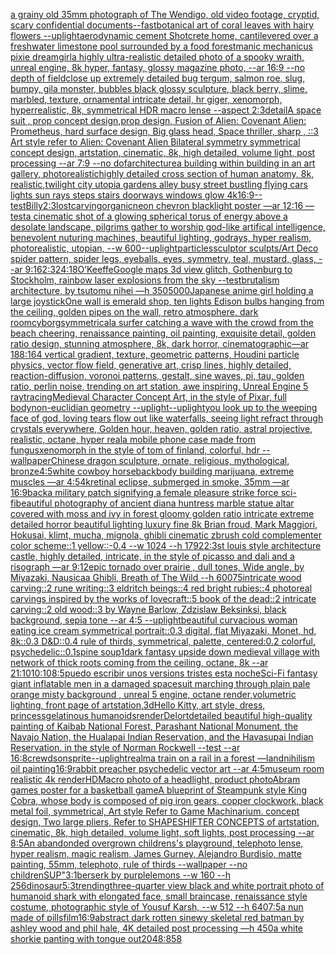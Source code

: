[a grainy old 35mm photograph of The Wendigo, old video footage, cryptid, scary confidential documents](https://www.ebank.nz/aiartgenerator?category=a%20grainy%20old%2035mm%20photograph%20of%20The%20Wendigo%2C%20old%20video%20footage%2C%20cryptid%2C%20scary%20confidential%20documents)[--fast](https://www.ebank.nz/aiartgenerator?category=--fast)[botanical art of coral leaves with hairy flowers --uplight](https://www.ebank.nz/aiartgenerator?category=botanical%20art%20of%20coral%20leaves%20with%20hairy%20flowers%20--uplight)[aerodynamic cement Shotcrete home, cantilevered over a freshwater limestone pool surrounded by a food forest](https://www.ebank.nz/aiartgenerator?category=aerodynamic%20cement%20Shotcrete%20home%2C%20cantilevered%20over%20a%20freshwater%20limestone%20pool%20surrounded%20by%20a%20food%20forest)[manic mechanicus pixie dreamgirl](https://www.ebank.nz/aiartgenerator?category=manic%20mechanicus%20pixie%20dreamgirl)[a highly ultra-realistic detailed photo of a spooky wraith, unreal engine, 8k hyper, fantasy, glossy magazine photo, --ar 16:9 --no depth of field](https://www.ebank.nz/aiartgenerator?category=a%20highly%20ultra-realistic%20detailed%20photo%20of%20a%20spooky%20wraith%2C%20unreal%20engine%2C%208k%20hyper%2C%20fantasy%2C%20glossy%20magazine%20photo%2C%20--ar%2016%3A9%20--no%20depth%20of%20field)[close up extremely detailed bug tergum, salmon roe, slug, bumpy, gila monster, bubbles black glossy sculpture, black berry, slime, marbled, texture, ornamental intricate detail, hr giger, xenomorph, hyperrealistic, 8k, symmetrical HDR macro lense --aspect 2:3](https://www.ebank.nz/aiartgenerator?category=close%20up%20extremely%20detailed%20bug%20tergum%2C%20salmon%20roe%2C%20slug%2C%20bumpy%2C%20gila%20monster%2C%20bubbles%20black%20glossy%20sculpture%2C%20black%20berry%2C%20slime%2C%20marbled%2C%20texture%2C%20ornamental%20intricate%20detail%2C%20hr%20giger%2C%20xenomorph%2C%20hyperrealistic%2C%208k%2C%20symmetrical%20HDR%20macro%20lense%20--aspect%202%3A3)[detail](https://www.ebank.nz/aiartgenerator?category=detail)[A space suit ,  prop concept design,prop design,  Fusion of  Alien: Covenant Alien: Prometheus,  hard surface design, Big glass head,   Space thriller, sharp , ::3  Art style refer to Alien: Covenant Alien   Bilateral symmetry       symmetrical   concept design,  artstation, cinematic,  8k, high detailed,  volume light,  post processing    --ar 7:9   --no dof](https://www.ebank.nz/aiartgenerator?category=A%20space%20suit%20%2C%20%20prop%20concept%20design%2Cprop%20design%2C%20%20Fusion%20of%20%20Alien%3A%20Covenant%20Alien%3A%20Prometheus%2C%20%20hard%20surface%20design%2C%20Big%20glass%20head%2C%20%20%20Space%20thriller%2C%20sharp%20%2C%20%3A%3A3%20%20Art%20style%20refer%20to%20Alien%3A%20Covenant%20Alien%20%20%20Bilateral%20symmetry%20%20%20%20%20%20%20symmetrical%20%20%20concept%20design%2C%20%20artstation%2C%20cinematic%2C%20%208k%2C%20high%20detailed%2C%20%20volume%20light%2C%20%20post%20processing%20%20%20%20--ar%207%3A9%20%20%20--no%20dof)[architecture](https://www.ebank.nz/aiartgenerator?category=architecture)[a building within building in an art gallery, photorealistic](https://www.ebank.nz/aiartgenerator?category=a%20building%20within%20building%20in%20an%20art%20gallery%2C%20photorealistic)[highly detailed cross section of human anatomy, 8k, realistic,](https://www.ebank.nz/aiartgenerator?category=highly%20detailed%20cross%20section%20of%20human%20anatomy%2C%208k%2C%20realistic%2C)[twilight city utopia gardens alley busy street bustling flying cars lights sun rays steps stairs doorways windows glow 4k](https://www.ebank.nz/aiartgenerator?category=twilight%20city%20utopia%20gardens%20alley%20busy%20street%20bustling%20flying%20cars%20lights%20sun%20rays%20steps%20stairs%20doorways%20windows%20glow%204k)[16:9](https://www.ebank.nz/aiartgenerator?category=16%3A9)[--test](https://www.ebank.nz/aiartgenerator?category=--test)[Billy](https://www.ebank.nz/aiartgenerator?category=Billy)[2:3](https://www.ebank.nz/aiartgenerator?category=2%3A3)[lost](https://www.ebank.nz/aiartgenerator?category=lost)[carving](https://www.ebank.nz/aiartgenerator?category=carving)[organic](https://www.ebank.nz/aiartgenerator?category=organic)[neon chevron blacklight poster —ar 12:16 —test](https://www.ebank.nz/aiartgenerator?category=neon%20chevron%20blacklight%20poster%20%E2%80%94ar%2012%3A16%20%E2%80%94test)[a cinematic shot of a glowing spherical torus of energy above a desolate landscape, pilgrims gather to worship god-like artifical intelligence, benevolent nuturing machines, beautiful lighting, godrays, hyper realism, photorealistic, utopian, --w 600](https://www.ebank.nz/aiartgenerator?category=a%20cinematic%20shot%20of%20a%20glowing%20spherical%20torus%20of%20energy%20above%20a%20desolate%20landscape%2C%20pilgrims%20gather%20to%20worship%20god-like%20artifical%20intelligence%2C%20benevolent%20nuturing%20machines%2C%20beautiful%20lighting%2C%20godrays%2C%20hyper%20realism%2C%20photorealistic%2C%20utopian%2C%20--w%20600)[--uplight](https://www.ebank.nz/aiartgenerator?category=--uplight)[particles](https://www.ebank.nz/aiartgenerator?category=particles)[sculptor sculpts](https://www.ebank.nz/aiartgenerator?category=sculptor%20sculpts)[/Art Deco spider pattern, spider legs, eyeballs, eyes, symmetry, teal, mustard, glass, --ar 9:16](https://www.ebank.nz/aiartgenerator?category=/Art%20Deco%20spider%20pattern%2C%20spider%20legs%2C%20eyeballs%2C%20eyes%2C%20symmetry%2C%20teal%2C%20mustard%2C%20glass%2C%20--ar%209%3A16)[2:3](https://www.ebank.nz/aiartgenerator?category=2%3A3)[24:18](https://www.ebank.nz/aiartgenerator?category=24%3A18)[O’Keeffe](https://www.ebank.nz/aiartgenerator?category=O%E2%80%99Keeffe)[Google maps 3d view glitch, Gothenburg to Stockholm, rainbow laser explosions from the sky --test](https://www.ebank.nz/aiartgenerator?category=Google%20maps%203d%20view%20glitch%2C%20Gothenburg%20to%20Stockholm%2C%20rainbow%20laser%20explosions%20from%20the%20sky%20--test)[brutalism architecture, by tsutomu nihei —h 350](https://www.ebank.nz/aiartgenerator?category=brutalism%20architecture%2C%20by%20tsutomu%20nihei%20%E2%80%94h%20350)[5000](https://www.ebank.nz/aiartgenerator?category=5000)[Japanese anime girl holding a large joystick](https://www.ebank.nz/aiartgenerator?category=Japanese%20anime%20girl%20holding%20a%20large%20joystick)[One wall is emerald shop, ten lights Edison bulbs hanging from the ceiling, golden pipes on the wall, retro atmosphere, dark room](https://www.ebank.nz/aiartgenerator?category=One%20wall%20is%20emerald%20shop%2C%20ten%20lights%20Edison%20bulbs%20hanging%20from%20the%20ceiling%2C%20golden%20pipes%20on%20the%20wall%2C%20retro%20atmosphere%2C%20dark%20room)[cyborg](https://www.ebank.nz/aiartgenerator?category=cyborg)[symmetrical](https://www.ebank.nz/aiartgenerator?category=symmetrical)[a surfer catching a wave with the crowd from the beach cheering, renaissance painting, oil painting, exquisite detail, golden ratio design, stunning atmosphere, 8k, dark horror, cinematographic](https://www.ebank.nz/aiartgenerator?category=a%20surfer%20catching%20a%20wave%20with%20the%20crowd%20from%20the%20beach%20cheering%2C%20renaissance%20painting%2C%20oil%20painting%2C%20exquisite%20detail%2C%20golden%20ratio%20design%2C%20stunning%20atmosphere%2C%208k%2C%20dark%20horror%2C%20cinematographic)[—ar 188:164 vertical gradient, texture, geometric patterns, Houdini particle physics, vector flow field, generative art, crisp lines, highly detailed, reaction-diffusion, voronoi patterns, gestalt, sine waves, pi, tau, golden ratio, perlin noise, trending on art station, awe inspiring, Unreal Engine 5 raytracing](https://www.ebank.nz/aiartgenerator?category=%E2%80%94ar%20188%3A164%20vertical%20gradient%2C%20texture%2C%20geometric%20patterns%2C%20Houdini%20particle%20physics%2C%20vector%20flow%20field%2C%20generative%20art%2C%20crisp%20lines%2C%20highly%20detailed%2C%20reaction-diffusion%2C%20voronoi%20patterns%2C%20gestalt%2C%20sine%20waves%2C%20pi%2C%20tau%2C%20golden%20ratio%2C%20perlin%20noise%2C%20trending%20on%20art%20station%2C%20awe%20inspiring%2C%20Unreal%20Engine%205%20raytracing)[Medieval Character Concept Art, in the style of Pixar, full body](https://www.ebank.nz/aiartgenerator?category=Medieval%20Character%20Concept%20Art%2C%20in%20the%20style%20of%20Pixar%2C%20full%20body)[non-euclidian geometry --uplight](https://www.ebank.nz/aiartgenerator?category=non-euclidian%20geometry%20--uplight)[--uplight](https://www.ebank.nz/aiartgenerator?category=--uplight)[you look up to the weeping face of god, loving tears flow out like waterfalls, seeing light refract through crystals everywhere, Golden hour, heaven, golden ratio, astral projective, realistic, octane, hyper real](https://www.ebank.nz/aiartgenerator?category=you%20look%20up%20to%20the%20weeping%20face%20of%20god%2C%20loving%20tears%20flow%20out%20like%20waterfalls%2C%20seeing%20light%20refract%20through%20crystals%20everywhere%2C%20Golden%20hour%2C%20heaven%2C%20golden%20ratio%2C%20astral%20projective%2C%20realistic%2C%20octane%2C%20hyper%20real)[a mobile phone case made from fungus](https://www.ebank.nz/aiartgenerator?category=a%20mobile%20phone%20case%20made%20from%20fungus)[xenomorph in the style of tom of finland, colorful, hdr --wallpaper](https://www.ebank.nz/aiartgenerator?category=xenomorph%20in%20the%20style%20of%20tom%20of%20finland%2C%20colorful%2C%20hdr%20--wallpaper)[Chinese dragon sculpture, ornate, religious, mythological, bronze](https://www.ebank.nz/aiartgenerator?category=Chinese%20dragon%20sculpture%2C%20ornate%2C%20religious%2C%20mythological%2C%20bronze)[](https://www.ebank.nz/aiartgenerator?category=)[4:5](https://www.ebank.nz/aiartgenerator?category=4%3A5)[white cowboy horseback](https://www.ebank.nz/aiartgenerator?category=white%20cowboy%20horseback)[body building marijuana, extreme muscles —ar 4:5](https://www.ebank.nz/aiartgenerator?category=body%20building%20marijuana%2C%20extreme%20muscles%20%E2%80%94ar%204%3A5)[4k](https://www.ebank.nz/aiartgenerator?category=4k)[retinal eclipse, submerged in smoke, 35mm —ar 16:9](https://www.ebank.nz/aiartgenerator?category=retinal%20eclipse%2C%20submerged%20in%20smoke%2C%2035mm%20%E2%80%94ar%2016%3A9)[back](https://www.ebank.nz/aiartgenerator?category=back)[a military patch signifying a female pleasure strike force sci-fi](https://www.ebank.nz/aiartgenerator?category=a%20military%20patch%20signifying%20a%20female%20pleasure%20strike%20force%20sci-fi)[beautiful photography of ancient diana huntress marble statue altar covered with moss and ivy in forest gloomy golden ratio intricate extreme detailed horror beautiful lighting luxury fine 8k Brian froud, Mark Maggiori, Hokusai, klimt, mucha, mignola, ghibli cinematic zbrush cold complementer color scheme::1 yellow::-0.4 --w 1024 --h 1792](https://www.ebank.nz/aiartgenerator?category=beautiful%20photography%20of%20ancient%20diana%20huntress%20marble%20statue%20altar%20covered%20with%20moss%20and%20ivy%20in%20forest%20gloomy%20golden%20ratio%20intricate%20extreme%20detailed%20horror%20beautiful%20lighting%20luxury%20fine%208k%20Brian%20froud%2C%20Mark%20Maggiori%2C%20Hokusai%2C%20klimt%2C%20mucha%2C%20mignola%2C%20ghibli%20cinematic%20zbrush%20cold%20complementer%20color%20scheme%3A%3A1%20yellow%3A%3A-0.4%20--w%201024%20--h%201792)[2:3](https://www.ebank.nz/aiartgenerator?category=2%3A3)[st louis style architecture castle, highly detailed, intricate, in the style of picasso and dali and a risograph —ar 9:12](https://www.ebank.nz/aiartgenerator?category=st%20louis%20style%20architecture%20castle%2C%20highly%20detailed%2C%20intricate%2C%20in%20the%20style%20of%20picasso%20and%20dali%20and%20a%20risograph%20%E2%80%94ar%209%3A12)[epic tornado over prairie , dull tones, Wide angle, by Miyazaki, Nausicaa Ghibli, Breath of The Wild --h 600](https://www.ebank.nz/aiartgenerator?category=epic%20tornado%20over%20prairie%20%2C%20dull%20tones%2C%20Wide%20angle%2C%20by%20Miyazaki%2C%20Nausicaa%20Ghibli%2C%20Breath%20of%20The%20Wild%20--h%20600)[75](https://www.ebank.nz/aiartgenerator?category=75)[intricate wood carving::2 rune writing::3 eldritch beings::4 red bright rubies::4 photoreal carvings inspired by the works of lovecraft::5 book of the dead::2 intricate carving::2 old wood::3 by Wayne Barlow, Zdzislaw Beksinksi, black background, sepia tone --ar 4:5 --uplight](https://www.ebank.nz/aiartgenerator?category=intricate%20wood%20carving%3A%3A2%20rune%20writing%3A%3A3%20eldritch%20beings%3A%3A4%20red%20bright%20rubies%3A%3A4%20photoreal%20carvings%20inspired%20by%20the%20works%20of%20lovecraft%3A%3A5%20book%20of%20the%20dead%3A%3A2%20intricate%20carving%3A%3A2%20old%20wood%3A%3A3%20by%20Wayne%20Barlow%2C%20Zdzislaw%20Beksinksi%2C%20black%20background%2C%20sepia%20tone%20--ar%204%3A5%20--uplight)[beautiful curvacious woman eating ice cream symmetrical portrait::0.3 digital, flat Miyazaki, Monet, hd, 8k::0.3 D&D::0.4 rule of thirds, symmetrical, palette, centered:0.2 colorful, psychedelic::0.1](https://www.ebank.nz/aiartgenerator?category=beautiful%20curvacious%20woman%20eating%20ice%20cream%20symmetrical%20portrait%3A%3A0.3%20digital%2C%20flat%20Miyazaki%2C%20Monet%2C%20hd%2C%208k%3A%3A0.3%20D%26D%3A%3A0.4%20rule%20of%20thirds%2C%20symmetrical%2C%20palette%2C%20centered%3A0.2%20colorful%2C%20psychedelic%3A%3A0.1)[spine soup](https://www.ebank.nz/aiartgenerator?category=spine%20soup)[1](https://www.ebank.nz/aiartgenerator?category=1)[dark fantasy upside down medieval village with network of thick roots coming from the ceiling, octane, 8k --ar 21:10](https://www.ebank.nz/aiartgenerator?category=dark%20fantasy%20upside%20down%20medieval%20village%20with%20network%20of%20thick%20roots%20coming%20from%20the%20ceiling%2C%20octane%2C%208k%20--ar%2021%3A10)[10:10](https://www.ebank.nz/aiartgenerator?category=10%3A10)[8:5](https://www.ebank.nz/aiartgenerator?category=8%3A5)[puedo escribir unos versions tristes esta noche](https://www.ebank.nz/aiartgenerator?category=puedo%20escribir%20unos%20versions%20tristes%20esta%20noche)[Sci-Fi fantasy giant inflatable men in a damaged spacesuit marching through plain pale orange misty background , unreal 5 engine, octane render,volumetric lighting, front page of artstation,3d](https://www.ebank.nz/aiartgenerator?category=Sci-Fi%20fantasy%20giant%20inflatable%20men%20in%20a%20damaged%20spacesuit%20marching%20through%20plain%20pale%20orange%20misty%20background%20%2C%20unreal%205%20engine%2C%20octane%20render%2Cvolumetric%20lighting%2C%20front%20page%20of%20artstation%2C3d)[Hello Kitty, art style, dress, princess](https://www.ebank.nz/aiartgenerator?category=Hello%20Kitty%2C%20art%20style%2C%20dress%2C%20princess)[gelatinous humanoids](https://www.ebank.nz/aiartgenerator?category=gelatinous%20humanoids)[render](https://www.ebank.nz/aiartgenerator?category=render)[Delort](https://www.ebank.nz/aiartgenerator?category=Delort)[detailed beautiful high-quality painting of Kaibab National Forest, Parashant National Monument, the Navajo Nation, the Hualapai Indian Reservation, and the Havasupai Indian Reservation. in the style of Norman Rockwell --test --ar 16:8](https://www.ebank.nz/aiartgenerator?category=detailed%20beautiful%20high-quality%20painting%20of%20Kaibab%20National%20Forest%2C%20Parashant%20National%20Monument%2C%20the%20Navajo%20Nation%2C%20the%20Hualapai%20Indian%20Reservation%2C%20and%20the%20Havasupai%20Indian%20Reservation.%20in%20the%20style%20of%20Norman%20Rockwell%20--test%20--ar%2016%3A8)[crewdson](https://www.ebank.nz/aiartgenerator?category=crewdson)[sprite](https://www.ebank.nz/aiartgenerator?category=sprite)[--uplight](https://www.ebank.nz/aiartgenerator?category=--uplight)[realm](https://www.ebank.nz/aiartgenerator?category=realm)[a train on a rail in a forest —land](https://www.ebank.nz/aiartgenerator?category=a%20train%20on%20a%20rail%20in%20a%20forest%20%E2%80%94land)[nihilism oil painting](https://www.ebank.nz/aiartgenerator?category=nihilism%20oil%20painting)[16:9](https://www.ebank.nz/aiartgenerator?category=16%3A9)[rabbit preacher psychedelic vector art --ar 4:5](https://www.ebank.nz/aiartgenerator?category=rabbit%20preacher%20psychedelic%20vector%20art%20--ar%204%3A5)[museum room realistic 4k render](https://www.ebank.nz/aiartgenerator?category=museum%20room%20realistic%204k%20render)[HD](https://www.ebank.nz/aiartgenerator?category=HD)[Macro photo of a headlight, product photo](https://www.ebank.nz/aiartgenerator?category=Macro%20photo%20of%20a%20headlight%2C%20product%20photo)[Abram games poster for a basketball game](https://www.ebank.nz/aiartgenerator?category=Abram%20games%20poster%20for%20a%20basketball%20game)[A blueprint of Steampunk style King Cobra, whose body is composed of pig iron gears, copper clockwork, black metal foil, symmetrical, Art style Refer to Game Machinarium.  concept design, Two large pliers, Refer to SHAPESHIFTER CONCEPTS  of artstation, cinematic,  8k, high detailed,  volume light,  soft lights,  post processing    --ar 8:5](https://www.ebank.nz/aiartgenerator?category=A%20blueprint%20of%20Steampunk%20style%20King%20Cobra%2C%20whose%20body%20is%20composed%20of%20pig%20iron%20gears%2C%20copper%20clockwork%2C%20black%20metal%20foil%2C%20symmetrical%2C%20Art%20style%20Refer%20to%20Game%20Machinarium.%20%20concept%20design%2C%20Two%20large%20pliers%2C%20Refer%20to%20SHAPESHIFTER%20CONCEPTS%20%20of%20artstation%2C%20cinematic%2C%20%208k%2C%20high%20detailed%2C%20%20volume%20light%2C%20%20soft%20lights%2C%20%20post%20processing%20%20%20%20--ar%208%3A5)[An abandonded overgrown childrens's playground, telephoto lense, hyper realism, magic realism, James Gurney, Alejandro Burdisio, matte painting, 55mm, telephoto, rule of thirds --wallpaper --no children](https://www.ebank.nz/aiartgenerator?category=An%20abandonded%20overgrown%20childrens%27s%20playground%2C%20telephoto%20lense%2C%20hyper%20realism%2C%20magic%20realism%2C%20James%20Gurney%2C%20Alejandro%20Burdisio%2C%20matte%20painting%2C%2055mm%2C%20telephoto%2C%20rule%20of%20thirds%20--wallpaper%20--no%20children)[SUP"](https://www.ebank.nz/aiartgenerator?category=SUP%22)[3:1](https://www.ebank.nz/aiartgenerator?category=3%3A1)[berserk by purplelemons --w 160 --h 256](https://www.ebank.nz/aiartgenerator?category=berserk%20by%20purplelemons%20--w%20160%20--h%20256)[dinosaur](https://www.ebank.nz/aiartgenerator?category=dinosaur)[5:3](https://www.ebank.nz/aiartgenerator?category=5%3A3)[trending](https://www.ebank.nz/aiartgenerator?category=trending)[three-quarter view black and white portrait photo of humanoid shark with elongated face, small braincase, renaissance style costume, photographic style of Yousuf Karsh, --w 512 --h 640](https://www.ebank.nz/aiartgenerator?category=three-quarter%20view%20black%20and%20white%20portrait%20photo%20of%20humanoid%20shark%20with%20elongated%20face%2C%20small%20braincase%2C%20renaissance%20style%20costume%2C%20photographic%20style%20of%20Yousuf%20Karsh%2C%20--w%20512%20--h%20640)[7:5](https://www.ebank.nz/aiartgenerator?category=7%3A5)[a nun made of pills](https://www.ebank.nz/aiartgenerator?category=a%20nun%20made%20of%20pills)[film](https://www.ebank.nz/aiartgenerator?category=film)[16:9](https://www.ebank.nz/aiartgenerator?category=16%3A9)[abstract dark rotten sinewy skeletal red batman by ashley wood and phil hale, 4K detailed post processing —h 450](https://www.ebank.nz/aiartgenerator?category=abstract%20dark%20rotten%20sinewy%20skeletal%20red%20batman%20by%20ashley%20wood%20and%20phil%20hale%2C%204K%20detailed%20post%20processing%20%E2%80%94h%20450)[a white shorkie panting with tongue out](https://www.ebank.nz/aiartgenerator?category=a%20white%20shorkie%20panting%20with%20tongue%20out)[2048:858](https://www.ebank.nz/aiartgenerator?category=2048%3A858)